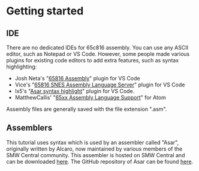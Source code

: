 # Getting started

## IDE

There are no dedicated IDEs for 65c816 assembly. You can use any ASCII editor, such as Notepad or VS Code. However, some people made various plugins for existing code editors to add extra features, such as syntax highlighting:

* Josh Neta's "[65816 Assembly](https://marketplace.visualstudio.com/items?itemName=joshneta.65816-assembly)" plugin for VS Code
* Vice's "[65816 SNES Assembly Language Server](https://marketplace.visualstudio.com/items?itemName=vicerust.snes-asm)" plugin for VS Code
* lx5's "[Asar syntax highlight](https://github.com/TheLX5/AsarSyntaxHighlight-VSCode)" plugin for VS Code.
* MatthewCallis'  "[65xx Assembly Language Support](https://atom.io/packages/language-65asm)" for Atom

Assembly files are generally saved with the file extension ".asm".

## Assemblers

This tutorial uses syntax which is used by an assembler called "Asar", originally written by Alcaro, now maintained by various members of the SMW Central community. This assembler is hosted on SMW Central and can be downloaded [here](https://www.smwcentral.net/?p=section&a=details&id=19043). The GitHub repository of Asar can be found [here](https://github.com/RPGHacker/asar).

